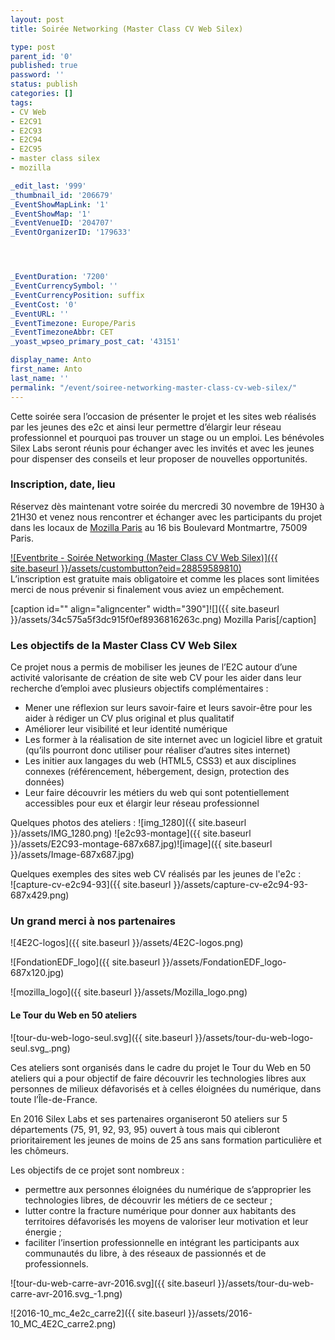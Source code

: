 ```yaml
---
layout: post
title: Soirée Networking (Master Class CV Web Silex)

type: post
parent_id: '0'
published: true
password: ''
status: publish
categories: []
tags:
- CV Web
- E2C91
- E2C93
- E2C94
- E2C95
- master class silex
- mozilla

_edit_last: '999'
_thumbnail_id: '206679'
_EventShowMapLink: '1'
_EventShowMap: '1'
_EventVenueID: '204707'
_EventOrganizerID: '179633'




_EventDuration: '7200'
_EventCurrencySymbol: ''
_EventCurrencyPosition: suffix
_EventCost: '0'
_EventURL: ''
_EventTimezone: Europe/Paris
_EventTimezoneAbbr: CET
_yoast_wpseo_primary_post_cat: '43151'

display_name: Anto
first_name: Anto
last_name: ''
permalink: "/event/soiree-networking-master-class-cv-web-silex/"
---
```




Cette soirée sera l’occasion de présenter le projet et les sites web réalisés par les jeunes des e2c et ainsi leur permettre d’élargir leur réseau professionnel et pourquoi pas trouver un stage ou un emploi. Les bénévoles Silex Labs seront réunis pour échanger avec les invités et avec les jeunes pour dispenser des conseils et leur proposer de nouvelles opportunités.

### Inscription, date, lieu

Réservez dès maintenant votre soirée du mercredi 30 novembre de 19H30 à 21H30 et venez nous rencontrer et échanger avec les participants du projet dans les locaux de [Mozilla Paris](https://www.mozilla.org/en-US/contact/spaces/paris/) au 16 bis Boulevard Montmartre, 75009 Paris.

[![Eventbrite - Soirée Networking (Master Class CV Web Silex)]({{ site.baseurl }}/assets/custombutton?eid=28859589810)](http://www.eventbrite.fr/e/soiree-networking-master-class-cv-web-silex-tickets-28859589810?ref=ebtn)  
L’inscription est gratuite mais obligatoire et comme les places sont limitées merci de nous prévenir si finalement vous aviez un empêchement.

[caption id="" align="aligncenter" width="390"]![]({{ site.baseurl }}/assets/34c575a5f3dc915f0ef8936816263c.png) Mozilla Paris[/caption]

### Les objectifs de la Master Class CV Web Silex

Ce projet nous a permis de mobiliser les jeunes de l’E2C autour d’une activité valorisante de création de site web CV pour les aider dans leur recherche d’emploi avec plusieurs objectifs complémentaires
: 
*   Mener une réflexion sur leurs savoir-faire et leurs savoir-être pour les aider à rédiger un CV plus original et plus qualitatif
*   Améliorer leur visibilité et leur identité numérique
*   Les former à la réalisation de site internet avec un logiciel libre et gratuit (qu’ils pourront donc utiliser pour réaliser d’autres sites internet)
*   Les initier aux langages du web (HTML5, CSS3) et aux disciplines connexes (référencement, hébergement, design, protection des données)
*   Leur faire découvrir les métiers du web qui sont potentiellement accessibles pour eux et élargir leur réseau professionnel

Quelques photos des ateliers
: 
![img_1280]({{ site.baseurl }}/assets/IMG_1280.png) ![e2c93-montage]({{ site.baseurl }}/assets/E2C93-montage-687x687.jpg)![image]({{ site.baseurl }}/assets/Image-687x687.jpg)

Quelques exemples des sites web CV réalisés par les jeunes de l'e2c
:  
![capture-cv-e2c94-93]({{ site.baseurl }}/assets/capture-cv-e2c94-93-687x429.png)

### Un grand merci à nos partenaires



![4E2C-logos]({{ site.baseurl }}/assets/4E2C-logos.png)

![FondationEDF_logo]({{ site.baseurl }}/assets/FondationEDF_logo-687x120.jpg)

![mozilla_logo]({{ site.baseurl }}/assets/Mozilla_logo.png)

#### Le Tour du Web en 50 ateliers

![tour-du-web-logo-seul.svg]({{ site.baseurl }}/assets/tour-du-web-logo-seul.svg_.png)

Ces ateliers sont organisés dans le cadre du projet le Tour du Web en 50 ateliers qui a pour objectif de faire découvrir les technologies libres aux personnes de milieux défavorisés et à celles éloignées du numérique, dans toute l’Île-de-France.

En 2016 Silex Labs et ses partenaires organiseront 50 ateliers sur 5 départements (75, 91, 92, 93, 95) ouvert à tous mais qui cibleront prioritairement les jeunes de moins de 25 ans sans formation particulière et les chômeurs.

Les objectifs de ce projet sont nombreux
: 
*   permettre aux personnes éloignées du numérique de s’approprier les technologies libres, de découvrir les métiers de ce secteur ;
*   lutter contre la fracture numérique pour donner aux habitants des territoires défavorisés les moyens de valoriser leur motivation et leur énergie ;
*   faciliter l’insertion professionnelle en intégrant les participants aux communautés du libre, à des réseaux de passionnés et de professionnels.

![tour-du-web-carre-avr-2016.svg]({{ site.baseurl }}/assets/tour-du-web-carre-avr-2016.svg_-1.png)

![2016-10_mc_4e2c_carre2]({{ site.baseurl }}/assets/2016-10_MC_4E2C_carre2.png)